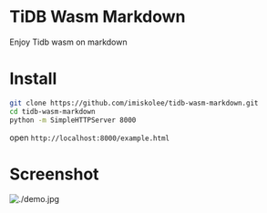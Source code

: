 # TiDB Wasm Markdown

Enjoy Tidb wasm on markdown


# Install

```sh
git clone https://github.com/imiskolee/tidb-wasm-markdown.git
cd tidb-wasm-markdown
python -m SimpleHTTPServer 8000
```

open `http://localhost:8000/example.html`

# Screenshot

![./demo.jpg](./demo.jpg)



